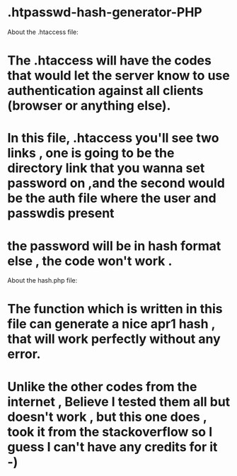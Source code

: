 # .htpasswd-hash-generator-PHP

About the .htaccess file:

# The .htaccess will have the codes that would let the server know to use authentication against all clients (browser or anything else).
# In this file, .htaccess you'll see two links , one is going to be the directory link that you wanna set password on ,and the second would be the auth file where the user and passwdis present
# the password will be in hash format else , the code won't work .

About the hash.php file:

# The function which is written in this file can generate a nice apr1 hash , that will work perfectly without any error.
# Unlike the other codes from the internet , Believe I tested them all but doesn't work , but this one does , took it from the stackoverflow so I guess I can't have any credits for it -)
